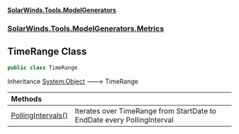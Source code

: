 #### [SolarWinds.Tools.ModelGenerators](index.md 'index')
### [SolarWinds.Tools.ModelGenerators.Metrics](index.md#SolarWinds.Tools.ModelGenerators.Metrics 'SolarWinds.Tools.ModelGenerators.Metrics')

## TimeRange Class

```csharp
public class TimeRange
```

Inheritance [System.Object](https://docs.microsoft.com/en-us/dotnet/api/System.Object 'System.Object') &#129106; TimeRange

| Methods | |
| :--- | :--- |
| [PollingIntervals()](TimeRange.PollingIntervals().md 'SolarWinds.Tools.ModelGenerators.Metrics.TimeRange.PollingIntervals()') | Iterates over TimeRange from StartDate to EndDate every PollingInterval |
